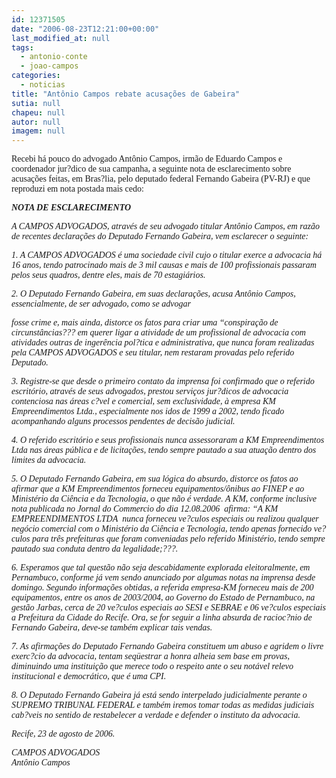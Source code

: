 ```yaml
---
id: 12371505
date: "2006-08-23T12:21:00+00:00"
last_modified_at: null
tags:
  - antonio-conte
  - joao-campos
categories:
  - noticias
title: "Antônio Campos rebate acusações de Gabeira"
sutia: null
chapeu: null
autor: null
imagem: null
---
```

<p><P><FONT face=Verdana>Recebi há pouco do advogado Antônio Campos, irmão de Eduardo Campos e coordenador jur?dico de sua campanha, a seguinte nota de esclarecimento sobre acusações feitas, em Bras?lia, pelo deputado federal Fernando Gabeira (PV-RJ) e que reproduzi em nota postada mais cedo:</FONT></P></p>
<p><P><FONT face=Verdana><STRONG><EM>NOTA DE ESCLARECIMENTO</EM></STRONG></FONT></P></p>
<p><P><FONT face=Verdana><EM>A CAMPOS ADVOGADOS, através de seu advogado titular Antônio Campos, em razão de recentes declarações do Deputado Fernando Gabeira, vem esclarecer o seguinte:</EM></FONT></P></p>
<p><P><FONT face=Verdana><EM>1. A CAMPOS ADVOGADOS é uma sociedade civil cujo o titular exerce a advocacia há 16 anos, tendo patrocinado mais de 3 mil causas e mais de 100 profissionais passaram pelos seus quadros, dentre eles, mais de 70 estagiários.</EM></FONT></P></p>
<p><P><FONT face=Verdana><EM>2. O Deputado Fernando Gabeira, em suas declarações, acusa Antônio Campos, essencialmente, de ser advogado, como se advogar</p>
<p> fosse crime e, mais ainda, distorce os fatos para criar uma “conspiração de circunstâncias??? em querer ligar a atividade de um profissional de advocacia com atividades outras de ingerência pol?tica e administrativa, que nunca foram realizadas pela CAMPOS ADVOGADOS e seu titular, nem restaram provadas pelo referido Deputado.</EM></FONT></P></p>
<p><P><FONT face=Verdana><EM>3. Registre-se que desde o primeiro contato da imprensa foi confirmado que o referido escritório, através de seus advogados, prestou serviços jur?dicos de advocacia contenciosa nas áreas c?vel e comercial, sem exclusividade, à empresa KM Empreendimentos Ltda., especialmente nos idos de 1999 a 2002, tendo ficado acompanhando alguns processos pendentes de decisão judicial.</EM></FONT></P></p>
<p><P><FONT face=Verdana><EM>4. O referido escritório e seus profissionais nunca assessoraram a KM Empreendimentos Ltda nas áreas pública e de licitações, tendo sempre pautado a sua atuação dentro dos limites da advocacia.</EM></FONT></P></p>
<p><P><FONT face=Verdana><EM>5. O Deputado Fernando Gabeira, em sua lógica do absurdo, distorce os fatos ao afirmar que a KM Empreendimentos forneceu equipamentos/ônibus ao FINEP e ao Ministério da Ciência e da Tecnologia, o que não é verdade. A KM, conforme inclusive nota publicada no Jornal do Commercio do dia 12.08.2006&nbsp; afirma: “A KM EMPREENDIMENTOS LTDA&nbsp; nunca forneceu ve?culos especiais ou realizou qualquer negócio comercial com o Ministério da Ciência e Tecnologia, tendo apenas fornecido ve?culos para três prefeituras que foram conveniadas pelo referido Ministério, tendo sempre pautado sua conduta dentro da legalidade;???.</EM></FONT></P></p>
<p><P><FONT face=Verdana><EM>6. Esperamos que tal questão não seja descabidamente explorada eleitoralmente, em Pernambuco, conforme já vem sendo anunciado por algumas notas na imprensa desde domingo. Segundo informações obtidas, a referida empresa-KM forneceu mais de 200 equipamentos, entre os anos de 2003/2004, ao Governo do Estado de Pernambuco, na gestão Jarbas, cerca de 20 ve?culos especiais ao SESI e SEBRAE e 06 ve?culos especiais a Prefeitura da Cidade do Recife. Ora, se for seguir a linha absurda de racioc?nio de Fernando Gabeira, deve-se também explicar tais vendas. </EM></FONT></P></p>
<p><P><FONT face=Verdana><EM>7. As afirmações do Deputado Fernando Gabeira constituem um abuso e agridem o livre exerc?cio da advocacia, tentam seqüestrar a honra alheia sem base em provas, diminuindo uma instituição que merece todo o respeito ante o seu notável relevo institucional e democrático, que é uma CPI.</EM></FONT></P></p>
<p><P><FONT face=Verdana><EM>8. O Deputado Fernando Gabeira já está sendo interpelado judicialmente perante o SUPREMO TRIBUNAL FEDERAL e também iremos tomar todas as medidas judiciais cab?veis no sentido de restabelecer a verdade e defender o instituto da advocacia.</EM></FONT></P></p>
<p><P><FONT face=Verdana><EM>Recife, 23 de agosto de 2006.</EM></FONT></P></p>
<p><P><EM><FONT face=Verdana>CAMPOS ADVOGADOS<BR>Antônio Campos</FONT><BR></EM></P> </p>
